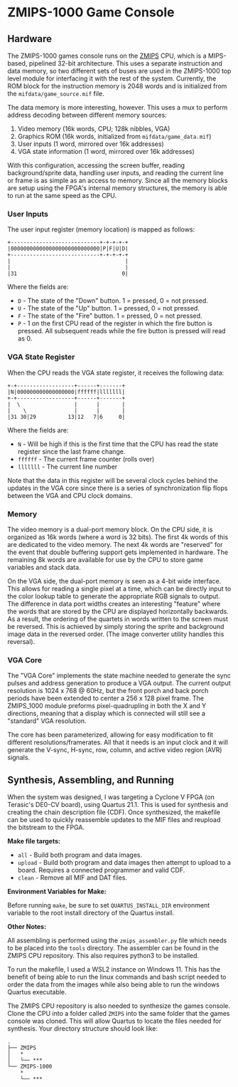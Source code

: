 # ZMIPS-1000 Game Console

## Hardware

The ZMIPS-1000 games console runs on the [ZMIPS](https://github.com/ElectronicsTinkerer/zmips-cpu) CPU, which is a MIPS-based, pipelined 32-bit architecture. This uses a separate instruction and data memory, so two different sets of buses are used in the ZMIPS-1000 top level module for interfacing it with the rest of the system. Currently, the ROM block for the instruction memory is 2048 words and is initialized from the `mifdata/game_source.mif` file.

The data memory is more interesting, however. This uses a mux to perform address decoding between different memory sources:
1. Video memory (16k words, CPU; 128k nibbles, VGA)
2. Graphics ROM (16k words, initialized from `mifdata/game_data.mif`)
3. User inputs (1 word, mirrored over 16k addresses)
4. VGA state information (1 word, mirrored over 16k addresses)

With this configuration, accessing the screen buffer, reading background/sprite data, handling user inputs, and reading the current line or frame is as simple as an access to memory. Since all the memory blocks are setup using the FPGA's internal memory structures, the memory is able to run at the same speed as the CPU.

### User Inputs

The user input register (memory location) is mapped as follows:

```
+----------------------------+-+-+-+-+
|0000000000000000000000000000|P|F|U|D|
+----------------------------+-+-+-+-+
|                                    |
|                                    |
|31                                 0|
```

Where the fields are:

* `D` - The state of the "Down" button. 1 = pressed, 0 = not pressed.
* `U` - The state of the "Up" button. 1 = pressed, 0 = not pressed.
* `F` - The state of the "Fire" button. 1 = pressed, 0 = not pressed.
* `P` - 1 on the first CPU read of the register in which the fire button is pressed. All subsequent reads while the fire button is pressed will read as 0.

### VGA State Register

When the CPU reads the VGA state register, it receives the following data:

```
+-+------------------+------+-------+
|N|000000000000000000|ffffff|lllllll|
+-+------------------+------+-------+
|  \                 |      |       |
|    \               |      |       |
|31 30|29          13|12   7|6     0|
```

Where the fields are:

* `N` - Will be high if this is the first time that the CPU has read the state register since the last frame change.
* `ffffff` - The current frame counter (rolls over)
* `lllllll` - The current line number

Note that the data in this register will be several clock cycles behind the updates in the VGA core since there is a series of synchronization flip flops between the VGA and CPU clock domains.

### Memory

The video memory is a dual-port memory block. On the CPU side, it is organized as 16k words (where a word is 32 bits). The first 4k words of this are dedicated to the video memory. The next 4k words are "reserved" for the event that double buffering support gets implemented in hardware. The remaining 8k words are available for use by the CPU to store game variables and stack data.

On the VGA side, the dual-port memory is seen as a 4-bit wide interface. This allows for reading a single pixel at a time, which can be directly input to the color lookup table to generate the appropriate RGB signals to output. The difference in data port widths creates an interesting "feature" where the words that are stored by the CPU are displayed horizontally backwards. As a result, the ordering of the quartets in words  written to the screen must be reversed. This is achieved by simply storing the sprite and background image data in the reversed order. (The image converter utility handles this reversal).

### VGA Core

The "VGA Core" implements the state machine needed to generate the sync pulses and address generation to produce a VGA output. The current output resolution is 1024 x 768 @ 60Hz, but the front porch and back porch periods have been extended to center a 256 x 128 pixel frame. The ZMIPS_1000 module preforms pixel-quadrupling in both the X and Y directions, meaning that a display which is connected will still see a "standard" VGA resolution.

The core has been parameterized, allowing for easy modification to fit different resolutions/framerates. All that it needs is an input clock and it will generate the V-sync, H-sync, row, column, and active video region (AVR) signals.

## Synthesis, Assembling, and Running

When the system was designed, I was targeting a Cyclone V FPGA (on Terasic's DE0-CV board), using Quartus 21.1. This is used for synthesis and creating the chain description file (CDF). Once synthesized, the makefile can be used to quickly reassemble updates to the MIF files and reupload the bitstream to the FPGA. 

**Make file targets:**

* `all` - Build both program and data images.
* `upload` - Build both program and data images then attempt to upload to a board. Requires a connected programmer and valid CDF.
* `clean` - Remove all MIF and DAT files.

**Environment Variables for Make:**

Before running `make`, be sure to set `QUARTUS_INSTALL_DIR` environment variable to the root install directory of the Quartus install.

**Other Notes:**

All assembling is performed using the `zmips_assembler.py` file which needs to be placed into the `tools` directory. The assembler can be found in the ZMIPS CPU repository. This also requires python3 to be installed.

To run the makefile, I used a WSL2 instance on Windows 11. This has the benefit of being able to run the linux commands and bash script needed to order the data from the images while also being able to run the windows Quartus executable.

The ZMIPS CPU repository is also needed to synthesize the games console. Clone the CPU into a folder called `ZMIPS` into the same folder that the games console was cloned. This will allow Quartus to locate the files needed for synthesis. Your directory structure should look like:

```
.
├── ZMIPS
│   *
│   └── ***
└── ZMIPS-1000
    *
    └── ***
```


